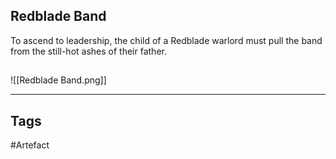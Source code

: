 ## Redblade Band
To ascend to leadership, the child of a Redblade warlord
must pull the band from the still-hot
ashes of their father.
## 
![[Redblade Band.png]]

---
## Tags
#Artefact